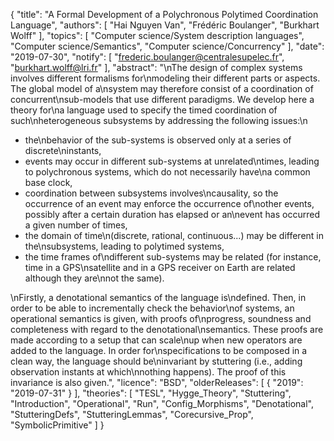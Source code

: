 {
    "title": "A Formal Development of a Polychronous Polytimed Coordination Language",
    "authors": [
        "Hai Nguyen Van",
        "Frédéric Boulanger",
        "Burkhart Wolff"
    ],
    "topics": [
        "Computer science/System description languages",
        "Computer science/Semantics",
        "Computer science/Concurrency"
    ],
    "date": "2019-07-30",
    "notify": [
        "frederic.boulanger@centralesupelec.fr",
        "burkhart.wolff@lri.fr"
    ],
    "abstract": "\nThe design of complex systems involves different formalisms for\nmodeling their different parts or aspects. The global model of a\nsystem may therefore consist of a coordination of concurrent\nsub-models that use different paradigms.  We develop here a theory for\na language used to specify the timed coordination of such\nheterogeneous subsystems by addressing the following issues:\n<ul><li>the\nbehavior of the sub-systems is observed only at a series of discrete\ninstants,</li><li>events may occur in different sub-systems at unrelated\ntimes, leading to polychronous systems, which do not necessarily have\na common base clock,</li><li>coordination between subsystems involves\ncausality, so the occurrence of an event may enforce the occurrence of\nother events, possibly after a certain duration has elapsed or an\nevent has occurred a given number of times,</li><li>the domain of time\n(discrete, rational, continuous...) may be different in the\nsubsystems, leading to polytimed systems,</li><li>the time frames of\ndifferent sub-systems may be related (for instance, time in a GPS\nsatellite and in a GPS receiver on Earth are related although they are\nnot the same).</li></ul>\nFirstly, a denotational semantics of the language is\ndefined. Then, in order to be able to incrementally check the behavior\nof systems, an operational semantics is given, with proofs of\nprogress, soundness and completeness with regard to the denotational\nsemantics. These proofs are made according to a setup that can scale\nup when new operators are added to the language. In order for\nspecifications to be composed in a clean way, the language should be\ninvariant by stuttering (i.e., adding observation instants at which\nnothing happens). The proof of this invariance is also given.",
    "licence": "BSD",
    "olderReleases": [
        {
            "2019": "2019-07-31"
        }
    ],
    "theories": [
        "TESL",
        "Hygge_Theory",
        "Stuttering",
        "Introduction",
        "Operational",
        "Run",
        "Config_Morphisms",
        "Denotational",
        "StutteringDefs",
        "StutteringLemmas",
        "Corecursive_Prop",
        "SymbolicPrimitive"
    ]
}